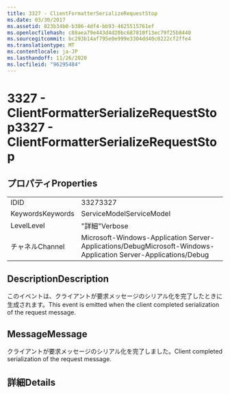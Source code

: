 ```yaml
---
title: 3327 - ClientFormatterSerializeRequestStop
ms.date: 03/30/2017
ms.assetid: 823b34b0-b386-4df4-bb93-4625515761ef
ms.openlocfilehash: c88aea79e443d4d20bc687810f13ec79f25b8440
ms.sourcegitcommit: bc293b14af795e0e999e3304dd40c0222cf2ffe4
ms.translationtype: MT
ms.contentlocale: ja-JP
ms.lasthandoff: 11/26/2020
ms.locfileid: "96295484"
---
```

# <a name="3327---clientformatterserializerequeststop"></a><span data-ttu-id="6f6bf-102">3327 - ClientFormatterSerializeRequestStop</span><span class="sxs-lookup"><span data-stu-id="6f6bf-102">3327 - ClientFormatterSerializeRequestStop</span></span>

## <a name="properties"></a><span data-ttu-id="6f6bf-103">プロパティ</span><span class="sxs-lookup"><span data-stu-id="6f6bf-103">Properties</span></span>  
  
|||  
|-|-|  
|<span data-ttu-id="6f6bf-104">ID</span><span class="sxs-lookup"><span data-stu-id="6f6bf-104">ID</span></span>|<span data-ttu-id="6f6bf-105">3327</span><span class="sxs-lookup"><span data-stu-id="6f6bf-105">3327</span></span>|  
|<span data-ttu-id="6f6bf-106">Keywords</span><span class="sxs-lookup"><span data-stu-id="6f6bf-106">Keywords</span></span>|<span data-ttu-id="6f6bf-107">ServiceModel</span><span class="sxs-lookup"><span data-stu-id="6f6bf-107">ServiceModel</span></span>|  
|<span data-ttu-id="6f6bf-108">Level</span><span class="sxs-lookup"><span data-stu-id="6f6bf-108">Level</span></span>|<span data-ttu-id="6f6bf-109">"詳細"</span><span class="sxs-lookup"><span data-stu-id="6f6bf-109">Verbose</span></span>|  
|<span data-ttu-id="6f6bf-110">チャネル</span><span class="sxs-lookup"><span data-stu-id="6f6bf-110">Channel</span></span>|<span data-ttu-id="6f6bf-111">Microsoft-Windows-Application Server-Applications/Debug</span><span class="sxs-lookup"><span data-stu-id="6f6bf-111">Microsoft-Windows-Application Server-Applications/Debug</span></span>|  
  
## <a name="description"></a><span data-ttu-id="6f6bf-112">Description</span><span class="sxs-lookup"><span data-stu-id="6f6bf-112">Description</span></span>  

 <span data-ttu-id="6f6bf-113">このイベントは、クライアントが要求メッセージのシリアル化を完了したときに生成されます。</span><span class="sxs-lookup"><span data-stu-id="6f6bf-113">This event is emitted when the client completed serialization of the request message.</span></span>  
  
## <a name="message"></a><span data-ttu-id="6f6bf-114">Message</span><span class="sxs-lookup"><span data-stu-id="6f6bf-114">Message</span></span>  

 <span data-ttu-id="6f6bf-115">クライアントが要求メッセージのシリアル化を完了しました。</span><span class="sxs-lookup"><span data-stu-id="6f6bf-115">Client completed serialization of the request message.</span></span>  
  
## <a name="details"></a><span data-ttu-id="6f6bf-116">詳細</span><span class="sxs-lookup"><span data-stu-id="6f6bf-116">Details</span></span>
